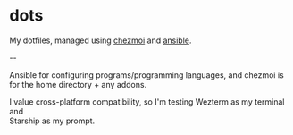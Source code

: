 # dots
My dotfiles, managed using [chezmoi](https://www.chezmoi.io/) and
[ansible](https://www.ansible.com/).

--

Ansible for configuring programs/programming languages, and chezmoi is for the
home directory + any addons.

I value cross-platform compatibility, so I'm testing
Wezterm as my terminal and  
Starship as my prompt.

